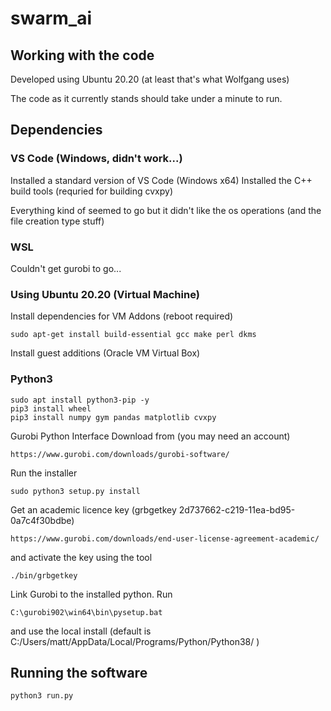 # swarm_ai

## Working with the code
Developed using Ubuntu 20.20 (at least that's what Wolfgang uses)

The code as it currently stands should take under a minute to run.

## Dependencies

### VS Code (Windows, didn't work...)
Installed a standard version of VS Code (Windows x64)
Installed the C++ build tools (requried for building cvxpy)

Everything kind of seemed to go but it didn't like the os operations (and the file creation type stuff)

### WSL
Couldn't get gurobi to go...

### Using Ubuntu 20.20 (Virtual Machine)
Install dependencies for VM Addons (reboot required)
```
sudo apt-get install build-essential gcc make perl dkms
```

Install guest additions (Oracle VM Virtual Box)


### Python3
```
sudo apt install python3-pip -y
pip3 install wheel
pip3 install numpy gym pandas matplotlib cvxpy
```
Gurobi Python Interface
Download from (you may need an account)
```
https://www.gurobi.com/downloads/gurobi-software/
```
Run the installer
```
sudo python3 setup.py install
```
Get an academic licence key (grbgetkey 2d737662-c219-11ea-bd95-0a7c4f30bdbe)
```
https://www.gurobi.com/downloads/end-user-license-agreement-academic/
```
and activate the key using the tool
```
./bin/grbgetkey
```

Link Gurobi to the installed python.
Run 
```
C:\gurobi902\win64\bin\pysetup.bat
```
and use the local install (default is C:/Users/matt/AppData/Local/Programs/Python/Python38/ )

## Running the software
```
python3 run.py
```